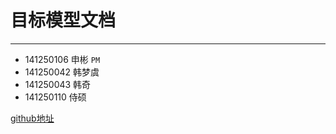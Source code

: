 # 目标模型文档

---

* 141250106 申彬 `PM`
* 141250042 韩梦虞
* 141250043 韩奇
* 141250110 侍硕

[github地址](https://github.com/NjuRequirement/GoalModel)





